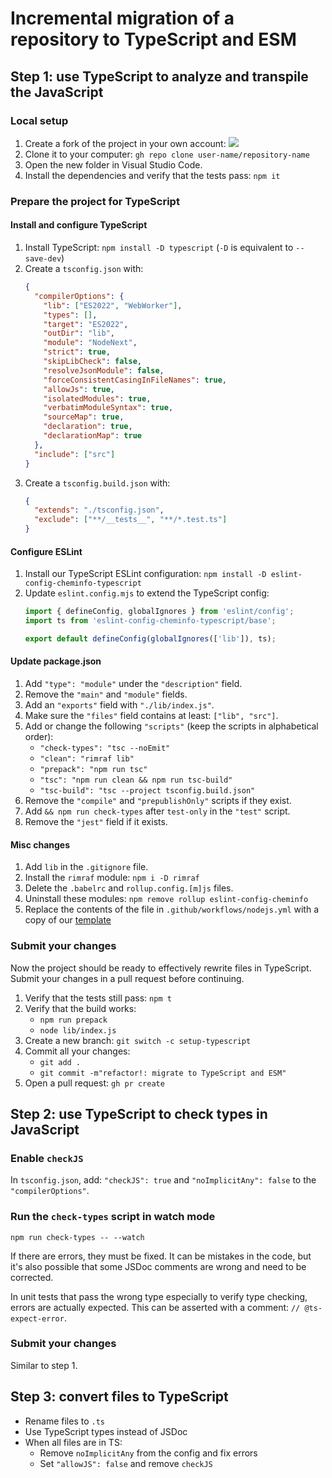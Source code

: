 # Incremental migration of a repository to TypeScript and ESM

## Step 1: use TypeScript to analyze and transpile the JavaScript

### Local setup

1. Create a fork of the project in your own account:
   ![](https://i.imgur.com/5pXMuVB.png)
2. Clone it to your computer:
   `gh repo clone user-name/repository-name`
3. Open the new folder in Visual Studio Code.
4. Install the dependencies and verify that the tests pass:
   `npm it`

### Prepare the project for TypeScript

#### Install and configure TypeScript

1. Install TypeScript:
   `npm install -D typescript` (`-D` is equivalent to `--save-dev`)
2. Create a `tsconfig.json` with:
   ```json
   {
     "compilerOptions": {
       "lib": ["ES2022", "WebWorker"],
       "types": [],
       "target": "ES2022",
       "outDir": "lib",
       "module": "NodeNext",
       "strict": true,
       "skipLibCheck": false,
       "resolveJsonModule": false,
       "forceConsistentCasingInFileNames": true,
       "allowJs": true,
       "isolatedModules": true,
       "verbatimModuleSyntax": true,
       "sourceMap": true,
       "declaration": true,
       "declarationMap": true
     },
     "include": ["src"]
   }

   ```
3. Create a `tsconfig.build.json` with:
   ```json
   {
     "extends": "./tsconfig.json",
     "exclude": ["**/__tests__", "**/*.test.ts"]
   }
   ```

#### Configure ESLint

1. Install our TypeScript ESLint configuration:
   `npm install -D eslint-config-cheminfo-typescript`
2. Update `eslint.config.mjs` to extend the TypeScript config:
   ```js
   import { defineConfig, globalIgnores } from 'eslint/config';
   import ts from 'eslint-config-cheminfo-typescript/base';
   
   export default defineConfig(globalIgnores(['lib']), ts);
   ```

#### Update package.json

1. Add `"type": "module"` under the `"description"` field.
2. Remove the `"main"` and `"module"` fields.
3. Add an `"exports"` field with `"./lib/index.js"`.
4. Make sure the `"files"` field contains at least: `["lib", "src"]`.
5. Add or change the following `"scripts"` (keep the scripts in alphabetical order):
   - `"check-types": "tsc --noEmit"`
   - `"clean": "rimraf lib"`
   - `"prepack": "npm run tsc"`
   - `"tsc": "npm run clean && npm run tsc-build"`
   - `"tsc-build": "tsc --project tsconfig.build.json"`
6. Remove the `"compile"` and `"prepublishOnly"` scripts if they exist.
7. Add `&& npm run check-types` after `test-only` in the `"test"` script.
8. Remove the `"jest"` field if it exists.

#### Misc changes

1. Add `lib` in the `.gitignore` file.
2. Install the `rimraf` module:
   `npm i -D rimraf`
3. Delete the `.babelrc` and `rollup.config.[m]js` files.
4. Uninstall these modules:
   `npm remove rollup eslint-config-cheminfo`
5. Replace the contents of the file in `.github/workflows/nodejs.yml` with a copy of our [template](https://github.com/cheminfo/.github/blob/main/workflow-templates/nodejs-ts.yml)

### Submit your changes

Now the project should be ready to effectively rewrite files in TypeScript. Submit your changes in a pull request before continuing.

1. Verify that the tests still pass:
   `npm t`
2. Verify that the build works:
   - `npm run prepack`
   - `node lib/index.js`
3. Create a new branch:
   `git switch -c setup-typescript`
4. Commit all your changes:
   - `git add .`
   - `git commit -m"refactor!: migrate to TypeScript and ESM"`
5. Open a pull request:
   `gh pr create`

## Step 2: use TypeScript to check types in JavaScript

### Enable `checkJS`

In `tsconfig.json`, add: `"checkJS": true` and `"noImplicitAny": false` to the `"compilerOptions"`.

### Run the `check-types` script in watch mode

```
npm run check-types -- --watch
```

If there are errors, they must be fixed. It can be mistakes in the code, but it's also possible that some JSDoc comments are wrong and need to be corrected.

In unit tests that pass the wrong type especially to verify type checking, errors are actually expected. This can be asserted with a comment: `// @ts-expect-error`.

### Submit your changes

Similar to step 1.

## Step 3: convert files to TypeScript

- Rename files to `.ts`
- Use TypeScript types instead of JSDoc
- When all files are in TS:
  - Remove `noImplicitAny` from the config and fix errors
  - Set `"allowJS": false` and remove `checkJS`
